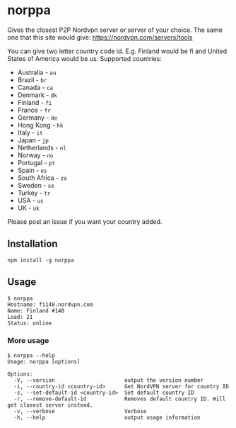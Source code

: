 # norppa

Gives the closest P2P Nordvpn server or server of your choice. The same one that this site would give: https://nordvpn.com/servers/tools

You can give two letter country code id. E.g. Finland would be fi and United States of America would be us. Supported countries:

- Australia - `au`
- Brazil - `br`
- Canada - `ca`
- Denmark - `dk`
- Finland - `fi`
- France - `fr`
- Germany - `de`
- Hong Kong - `hk`
- Italy - `it`
- Japan - `jp`
- Netherlands - `nl`
- Norway - `no`
- Portugal - `pt`
- Spain - `es`
- South Africa - `za`
- Sweden - `se`
- Turkey - `tr`
- USA - `us`
- UK - `uk`

Please post an issue if you want your country added.

## Installation

`npm install -g norppa`

## Usage

```
$ norppa
Hostname: fi148.nordvpn.com
Name: Finland #148
Load: 21
Status: online
```

### More usage

```
$ norppa --help
Usage: norppa [options]

Options:
  -V, --version                      output the version number
  -i, --country-id <country-id>      Get NordVPN server for country ID
  -s, --set-default-id <country-id>  Set default country ID
  -r, --remove-default-id            Removes default country ID. Will get closest server instead.
  -v, --verbose                      Verbose
  -h, --help                         output usage information
```
